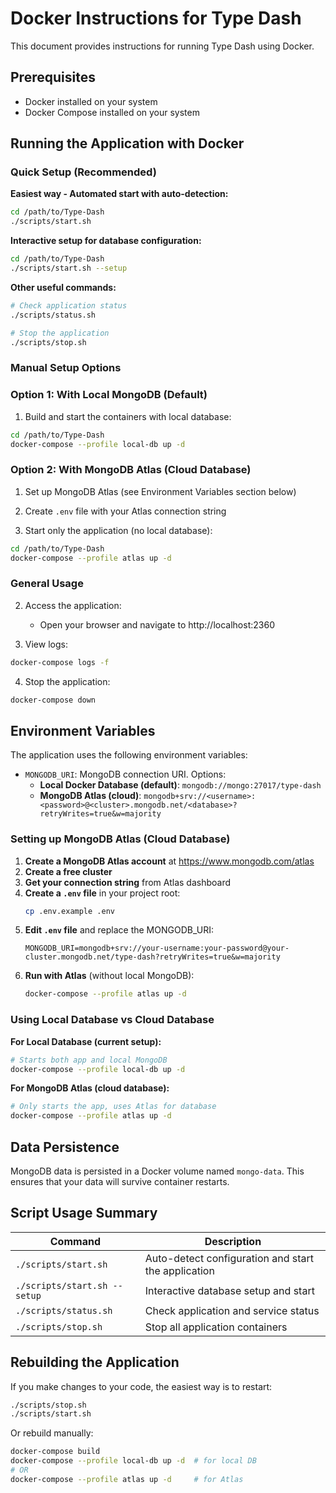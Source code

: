# Docker Instructions for Type Dash

This document provides instructions for running Type Dash using Docker.

## Prerequisites

- Docker installed on your system
- Docker Compose installed on your system

## Running the Application with Docker

### Quick Setup (Recommended)

**Easiest way - Automated start with auto-detection:**

```bash
cd /path/to/Type-Dash
./scripts/start.sh
```

**Interactive setup for database configuration:**

```bash
cd /path/to/Type-Dash
./scripts/start.sh --setup
```

**Other useful commands:**

```bash
# Check application status
./scripts/status.sh

# Stop the application
./scripts/stop.sh
```

### Manual Setup Options

### Option 1: With Local MongoDB (Default)

1. Build and start the containers with local database:

```bash
cd /path/to/Type-Dash
docker-compose --profile local-db up -d
```

### Option 2: With MongoDB Atlas (Cloud Database)

1. Set up MongoDB Atlas (see Environment Variables section below)

2. Create `.env` file with your Atlas connection string

3. Start only the application (no local database):

```bash
cd /path/to/Type-Dash
docker-compose --profile atlas up -d
```

### General Usage

2. Access the application:

   - Open your browser and navigate to http://localhost:2360

3. View logs:

```bash
docker-compose logs -f
```

4. Stop the application:

```bash
docker-compose down
```

## Environment Variables

The application uses the following environment variables:

- `MONGODB_URI`: MongoDB connection URI. Options:
  - **Local Docker Database (default)**: `mongodb://mongo:27017/type-dash`
  - **MongoDB Atlas (cloud)**: `mongodb+srv://<username>:<password>@<cluster>.mongodb.net/<database>?retryWrites=true&w=majority`

### Setting up MongoDB Atlas (Cloud Database)

1. **Create a MongoDB Atlas account** at https://www.mongodb.com/atlas
2. **Create a free cluster**
3. **Get your connection string** from Atlas dashboard
4. **Create a `.env` file** in your project root:
   ```bash
   cp .env.example .env
   ```
5. **Edit `.env` file** and replace the MONGODB_URI:
   ```
   MONGODB_URI=mongodb+srv://your-username:your-password@your-cluster.mongodb.net/type-dash?retryWrites=true&w=majority
   ```
6. **Run with Atlas** (without local MongoDB):
   ```bash
   docker-compose --profile atlas up -d
   ```

### Using Local Database vs Cloud Database

**For Local Database (current setup):**

```bash
# Starts both app and local MongoDB
docker-compose --profile local-db up -d
```

**For MongoDB Atlas (cloud database):**

```bash
# Only starts the app, uses Atlas for database
docker-compose --profile atlas up -d
```

## Data Persistence

MongoDB data is persisted in a Docker volume named `mongo-data`. This ensures that your data will survive container restarts.

## Script Usage Summary

| Command                      | Description                                         |
| ---------------------------- | --------------------------------------------------- |
| `./scripts/start.sh`         | Auto-detect configuration and start the application |
| `./scripts/start.sh --setup` | Interactive database setup and start                |
| `./scripts/status.sh`        | Check application and service status                |
| `./scripts/stop.sh`          | Stop all application containers                     |

## Rebuilding the Application

If you make changes to your code, the easiest way is to restart:

```bash
./scripts/stop.sh
./scripts/start.sh
```

Or rebuild manually:

```bash
docker-compose build
docker-compose --profile local-db up -d  # for local DB
# OR
docker-compose --profile atlas up -d     # for Atlas
```
